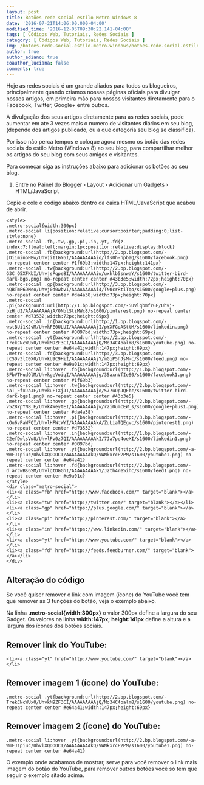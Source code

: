 ```yaml
---
layout: post
title: Botões rede social estilo Metro Windows 8
date: '2016-07-21T14:06:00.000-04:00'
modified_time: '2016-12-05T09:30:22.141-04:00'
tags: [ Códigos Web, Tutoriais, Redes Sociais ]
category: [ Códigos Web, Tutoriais, Redes Sociais ]
img: /botoes-rede-social-estilo-metro-windows/botoes-rede-social-estilo-metro-windows.jpg
author: true
author_ediano: true
coauthor_luciana: false
comments: true
---
```


Hoje as redes sociais é um grande aliados para todos os blogueiros, principalmente quando criamos nossas páginas oficiais para divulgar nossos artigos, em primeira mão para nossos visitantes diretamente para o Facebook, Twitter, Google+ entre outros.

A divulgação dos seus artigos diretamente para as redes sociais, pode aumentar em ate 3 vezes mais o numero de visitantes diários em seu blog, (depende dos artigos publicado, ou a que categoria seu blog se classifica).

Por isso não perca tempos e coloque agora mesmo os botão das redes sociais do estilo Metro (Windows 8) ao seu blog, para compartilhar melhor os artigos do seu blog com seus amigos e visitantes.

Para começar siga as instruções abaixo para adicionar os botões ao seu blog.

1. Entre no Painel do Blogger › Layout › Adicionar um Gadgets › HTML/JavaScript

Copie e cole o código abaixo dentro da caixa HTML/JavaScript que acabou de abrir.

    <style>
    .metro-social{width:300px}
    .metro-social li{position:relative;cursor:pointer;padding:0;list-style:none}
    .metro-social .fb,.tw,.gp,.pi,.in,.yt,.fd{z-index:7;float:left;margin:1px;position:relative;display:block}
    .metro-social .fb{background:url(http://2.bp.blogspot.com/-jDi1minoHBw/UhvjiI1GY6I/AAAAAAAAAio/lfs0h-hpbaQ/s1600/facebook.png) no-repeat center center #1f69b3;width:147px;height:141px}
    .metro-social .tw{background:url(http://2.bp.blogspot.com/-G3C_O5XFKbI/UhvjsPqpe8I/AAAAAAAAAiw/uxhlb5snwaY/s1600/twitter-bird-dark-bgs.png) no-repeat center center #43b3e5;width:72px;height:70px}
    .metro-social .gp{background:url(http://3.bp.blogspot.com/-nQBTmP6DMeo/Uhvj0d0wbvI/AAAAAAAAAi4/TN0crRtiTqo/s1600/google+plus.png) no-repeat center center #da4a38;width:73px;height:70px}
    .metro-social .pi{background:url(http://1.bp.blogspot.com/-5UVlqbmfrGE/Uhvj-bzHjdI/AAAAAAAAAjA/ONblStiMWc8/s1600/pinterest.png) no-repeat center center #d73532;width:72px;height:69px}
    .metro-social .in{background:url(http://1.bp.blogspot.com/-wstBUi1KJvM/UhvkFE0ULUI/AAAAAAAAAjI/pYXFGoASttM/s1600/linkedin.png) no-repeat center center #0097bd;width:73px;height:69px}
    .metro-social .yt{background:url(http://2.bp.blogspot.com/-TrekCNcWUx0/UhvkM9ZF3CI/AAAAAAAAAjQ/Mo34C4balm8/s1600/youtube.png) no-repeat center center #e64a41;width:147px;height:69px}
    .metro-social .fd{background:url(http://3.bp.blogspot.com/-cCSDv3lC0X0/UhvkU9C9HiI/AAAAAAAAAjY/mGiP5hJsM-c/s1600/feed.png) no-repeat center center #e9a01c;width:147px;height:69px}
    .metro-social li:hover .fb{background:url(http://1.bp.blogspot.com/-BFbVTHudOlM/UhvkgeVoiqI/AAAAAAAAAjg/35axnVfIeS0/s1600/facebook1.png) no-repeat center center #1f69b3}
    .metro-social li:hover .tw{background:url(http://2.bp.blogspot.com/-saT_EfxJaJE/UhvkuFTXjJI/AAAAAAAAAjo/577uDpJQEbc/s1600/twitter-bird-dark-bgs1.png) no-repeat center center #43b3e5}
    .metro-social li:hover .gp{background:url(http://2.bp.blogspot.com/-v5Z8YpYN8_E/Uhvk4WeytEI/AAAAAAAAAjw/r2i0umcEW_s/s1600/google+plus1.png) no-repeat center center #da4a38}
    .metro-social li:hover .pi{background:url(http://3.bp.blogspot.com/-xOu6vPaWFQI/UhvlHFWtWYI/AAAAAAAAAkA/ZuLiaTQEgvc/s1600/pinterest1.png) no-repeat center center #d73532}
    .metro-social li:hover .in{background:url(http://1.bp.blogspot.com/-C2efDwlsVw8/UhvlPv0z7QI/AAAAAAAAAkI/7Ja7pe4oeXI/s1600/linkedin1.png) no-repeat center center #0097bd}
    .metro-social li:hover .yt{background:url(http://2.bp.blogspot.com/-a-WmFJ1piuc/UhvlXQDOOCI/AAAAAAAAAkQ/VWNkxrcP2PM/s1600/youtube1.png) no-repeat center center #e64a41}
    .metro-social li:hover .fd{background:url(http://2.bp.blogspot.com/-d_arcwBs6SM/UhvlgtDGGhI/AAAAAAAAAkY/J2th4re5ihc/s1600/feed1.png) no-repeat center center #e9a01c}
    </style>
    <div class="metro-social">
    <li><a class="fb" href="http://www.facebook.com/" target="blank"></a></li>
    <li><a class="tw" href="http://twitter.com/" target="blank"></a></li>
    <li><a class="gp" href="https://plus.google.com/" target="blank"></a></li>
    <li><a class="pi" href="http://pinterest.com/" target="blank"></a></li>
    <li><a class="in" href="https://www.linkedin.com/" target="blank"></a></li>
    <li><a class="yt" href="http://www.youtube.com/" target="blank"></a></li>
    <li><a class="fd" href="http://feeds.feedburner.com/" target="blank"></a></li>
    </div>

## Alteração do código
Se você quiser remover o link com imagem (ícone) do YouTube você tem que remover as 3 funções do botão, veja o exemplo abaixo.

Na linha **.metro-social{width:300px}** o valor 300px define a largura do seu Gadget. Os valores na linha **width:147px; height:141px** define a altura e a largura dos ícones dos botões sociais.

## Remover link do YouTube:
    <li><a class="yt" href="http://www.youtube.com/" target="blank"></a></li>

## Remover imagem 1 (ícone) do YouTube:
    .metro-social .yt{background:url(http://2.bp.blogspot.com/-TrekCNcWUx0/UhvkM9ZF3CI/AAAAAAAAAjQ/Mo34C4balm8/s1600/youtube.png) no-repeat center center #e64a41;width:147px;height:69px}

## Remover imagem 2 (ícone) do YouTube:
    .metro-social li:hover .yt{background:url(http://2.bp.blogspot.com/-a-WmFJ1piuc/UhvlXQDOOCI/AAAAAAAAAkQ/VWNkxrcP2PM/s1600/youtube1.png) no-repeat center center #e64a41}

O exemplo onde acabamos de mostrar, serve para você remover o link mais imagem do botão do YouTube, para remover outros botões você só tem que seguir o exemplo sitado acima.